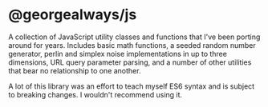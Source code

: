 @georgealways/js
================

A collection of JavaScript utility classes and functions that I've been porting around for years. Includes basic math functions, a seeded random number generator, perlin and simplex noise implementations in up to three dimensions, URL query parameter parsing, and a number of other utilities that bear no relationship to one another.

A lot of this library was an effort to teach myself ES6 syntax and is subject to breaking changes. I wouldn't recommend using it.